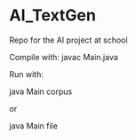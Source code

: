 # AI_TextGen
Repo for the AI project at school

Compile with: javac Main.java

Run with: 

java Main corpus

or 

java Main file
